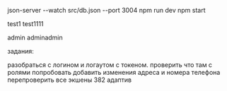 json-server --watch src/db.json --port 3004
npm run dev
npm start

test1
test1111

admin
adminadmin

задания:


разобраться с логином и логаутом с токеном.
проверить что там с ролями попробовать добавить изменения адреса и номера телефона
перепроверить все экшены
382
адаптив
